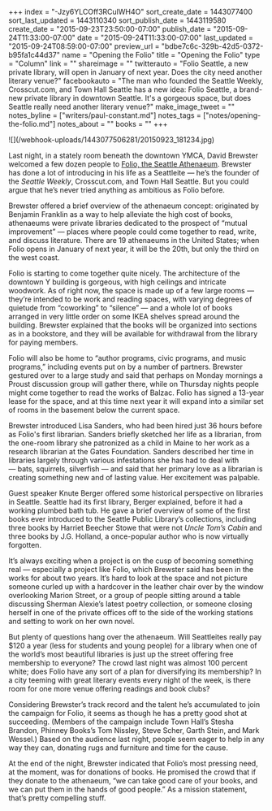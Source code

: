 +++
index = "-Jzy6YLCOff3RCulWH4O"
sort_create_date = 1443077400
sort_last_updated = 1443110340
sort_publish_date = 1443119580
create_date = "2015-09-23T23:50:00-07:00"
publish_date = "2015-09-24T11:33:00-07:00"
date = "2015-09-24T11:33:00-07:00"
last_updated = "2015-09-24T08:59:00-07:00"
preview_url = "bdbe7c6c-329b-42d5-0372-b95fa1c44d37"
name = "Opening the Folio"
title = "Opening the Folio"
type = "Column"
link = ""
shareimage = ""
twitterauto = "Folio Seattle, a new private library, will open in January of next year. Does the city need another literary venue?"
facebookauto = "The man who founded the Seattle Weekly, Crosscut.com, and Town Hall Seattle has a new idea: Folio Seattle, a brand-new private library in downtown Seattle. It's a gorgeous space, but does Seattle really need another literary venue?"
make_image_tweet = ""
notes_byline = ["writers/paul-constant.md"]
notes_tags = ["notes/opening-the-folio.md"]
notes_about = ""
books = ""
+++
<p class="image">![](/webhook-uploads/1443077506281/20150923_181234.jpg)</p>

Last night, in a stately room beneath the downtown YMCA, David Brewster welcomed a few dozen people to [Folio, the Seattle Athenaeum](http://www.folioseattle.org/). Brewster has done a lot of introducing in his life as a Seattleite — he’s the founder of the *Seattle Weekly*, Crosscut.com, and Town Hall Seattle. But you could argue that he’s never tried anything as ambitious as Folio before.

Brewster offered a brief overview of the athenaeum concept: originated by Benjamin Franklin as a way to help alleviate the high cost of books, athenaeums were private libraries dedicated to the prospect of “mutual improvement” — places where people could come together to read, write, and discuss literature. There are 19 athenaeums in the United States; when Folio opens in January of next year, it will be the 20th, but only the third on the west coast.

Folio is starting to come together quite nicely. The architecture of the downtown Y building is gorgeous, with high ceilings and intricate woodwork. As of right now, the space is made up of a few large rooms — they’re intended to be work and reading spaces, with varying degrees of quietude from “coworking” to “silence” — and a whole lot of books arranged in very little order on some IKEA shelves spread around the building. Brewster explained that the books will be organized into sections as in a bookstore, and they will be available for withdrawal from the library for paying members.

Folio will also be home to “author programs, civic programs, and music programs,” including events put on by a number of partners. Brewster gestured over to a large study and said that perhaps on Monday mornings a Proust discussion group will gather there, while on Thursday nights people might come together to read the works of Balzac. Folio has signed a 13-year lease for the space, and at this time next year it will expand into a similar set of rooms in the basement below the current space.

Brewster introduced Lisa Sanders, who had been hired just 36 hours before as Folio's first librarian. Sanders briefly sketched her life as a librarian, from the one-room library she patronized as a child in Maine to her work as a research librarian at the Gates Foundation. Sanders described her time in libraries largely through various infestations she has had to deal with — bats, squirrels, silverfish — and said that her primary love as a librarian is creating something new and of lasting value. Her excitement was palpable.

Guest speaker Knute Berger offered some historical perspective on libraries in Seattle. Seattle had its first library, Berger explained, before it had a working plumbed bath tub. He gave a brief overview of some of the first books ever introduced to the Seattle Public Library’s collections, including three books by Harriet Beecher Stowe that were not *Uncle Tom’s Cabin* and three books by J.G. Holland, a once-popular author who is now virtually forgotten.

It’s always exciting when a project is on the cusp of becoming something real — especially a project like Folio, which Brewster said has been in the works for about two years. It’s hard to look at the space and not picture someone curled up with a hardcover in the leather chair over by the window overlooking Marion Street, or a group of people sitting around a table discussing Sherman Alexie’s latest poetry collection, or someone closing herself in one of the private offices off to the side of the working stations and setting to work on her own novel.

But plenty of questions hang over the athenaeum. Will Seattleites really pay $120 a year (less for students and young people) for a library when one of the world’s most beautiful libraries is just up the street offering free membership to everyone? The crowd last night was almost 100 percent white; does Folio have any sort of a plan for diversifying its membership? In a city teeming with great literary events every night of the week, is there room for one more venue offering readings and book clubs?

Considering Brewster’s track record and the talent he’s accumulated to join the campaign for Folio, it seems as though he has a pretty good shot at succeeding. (Members of the campaign include Town Hall’s Stesha Brandon, Phinney Books’s Tom Nissley, Steve Scher, Garth Stein, and Mark Wessel.) Based on the audience last night, people seem eager to help in any way they can, donating rugs and furniture and time for the cause. 

At the end of the night, Brewster indicated that Folio’s most pressing need, at the moment, was for donations of books. He promised the crowd that if they donate to the athenaeum, “we can take good care of your books, and we can put them in the hands of good people.” As a mission statement, that’s pretty compelling stuff.
